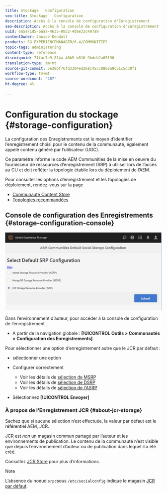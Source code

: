 ```yaml
---
title: Stockage   Configuration
seo-title: Stockage   Configuration
description: Accès à la console de configuration d'Enregistrement
seo-description: Accès à la console de configuration d'Enregistrement
uuid: 6a5a71d5-6aaa-4635-8852-4dae33c497a9
contentOwner: Janice Kendall
products: SG_EXPERIENCEMANAGER/6.4/COMMUNITIES
topic-tags: administering
content-type: reference
discoiquuid: 71fac7e9-814a-48b5-b816-9bdcb2a05190
translation-type: tm+mt
source-git-commit: 5e30bf76fd3304ed268c45cc8862a9c51c5d30f1
workflow-type: tm+mt
source-wordcount: '207'
ht-degree: 4%

---
```



# Configuration du stockage {#storage-configuration}

La configuration des Enregistrements est le moyen d’identifier l’enregistrement choisi pour le contenu de la communauté, également appelé contenu généré par l’utilisateur (UGC).

Ce paramètre informe le code AEM Communities de la mise en oeuvre du fournisseur de ressources d’enregistrement (SRP) à utiliser lors de l’accès au CU et doit refléter la topologie établie lors du déploiement de l’AEM.

Pour consulter les options d’enregistrement et les topologies de déploiement, rendez-vous sur la page

* [Communauté Content Store](working-with-srp.md)
* [Topologies recommandées](topologies.md)

## Console de configuration des Enregistrements {#storage-configuration-console}

![chlimage_1-188](assets/chlimage_1-188.png)

Dans l’environnement d’auteur, pour accéder à la console de configuration de l’enregistrement

* A partir de la navigation globale : **[!UICONTROL Outils > Communautés > Configuration des Enregistrements]**

Pour sélectionner une option d’enregistrement autre que le JCR par défaut :

* sélectionner une option
* Configurer correctement

   * Voir les détails de [sélection de MSRP](msrp.md#select-msrp)
   * Voir les détails de [sélection de DSRP](dsrp.md#select-dsrp)
   * Voir les détails de [sélection de l&#39;ASRP](asrp.md#select-asrp)

* Sélectionnez **[!UICONTROL Envoyer]**

### À propos de l’Enregistrement JCR {#about-jcr-storage}

Sachez que si aucune sélection n’est effectuée, la valeur par défaut est le référentiel AEM, JCR.

JCR est *non* un magasin commun partagé par l’auteur et les environnements de publication. Le contenu de la communauté n’est visible que depuis l’environnement d’auteur ou de publication dans lequel il a été créé.

Consultez [JCR Store](jsrp.md) pour plus d’informations.

>[!NOTE]
>
>L’absence du noeud `srpc`sous `/etc/socialconfig` indique le magasin [JCR par défaut](jsrp.md).

